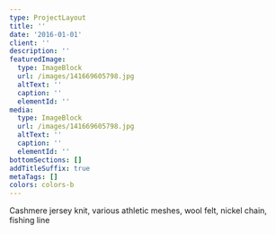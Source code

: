```yaml
---
type: ProjectLayout
title: ''
date: '2016-01-01'
client: ''
description: ''
featuredImage:
  type: ImageBlock
  url: /images/141669605798.jpg
  altText: ''
  caption: ''
  elementId: ''
media:
  type: ImageBlock
  url: /images/141669605798.jpg
  altText: ''
  caption: ''
  elementId: ''
bottomSections: []
addTitleSuffix: true
metaTags: []
colors: colors-b
---
```

Cashmere jersey knit, various athletic meshes, wool felt, nickel chain, fishing line
